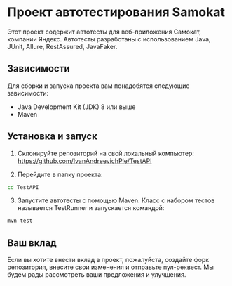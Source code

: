 # Проект автотестирования Samokat

Этот проект содержит автотесты для веб-приложения Самокат, компании Яндекс. Автотесты разработаны с использованием Java, JUnit, Allure, RestAssured, JavaFaker.

## Зависимости

Для сборки и запуска проекта вам понадобятся следующие зависимости:
- Java Development Kit (JDK) 8 или выше
- Maven

## Установка и запуск

1. Склонируйте репозиторий на свой локальный компьютер:
https://github.com/IvanAndreevichPle/TestAPI

2. Перейдите в папку проекта:
```bash
cd TestAPI
```
3. Запустите автотесты с помощью Maven. Класс с набором тестов называется TestRunner и запускается командой:
```bash
mvn test
```

## Ваш вклад

Если вы хотите внести вклад в проект, пожалуйста, создайте форк репозитория, 
внесите свои изменения и отправьте пул-реквест. Мы будем рады
рассмотреть ваши предложения и улучшения.

